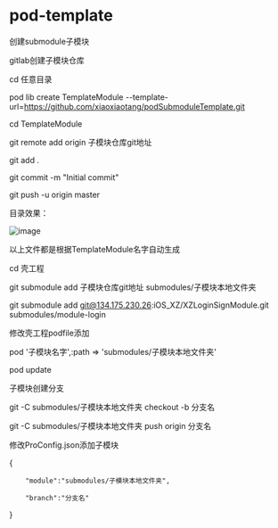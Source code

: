 pod-template
============

创建submodule子模块

gitlab创建子模块仓库

cd 任意目录

pod lib create TemplateModule --template-url=https://github.com/xiaoxiaotang/podSubmoduleTemplate.git

cd TemplateModule

git remote add origin 子模块仓库git地址

git add .

git commit -m "Initial commit"

git push -u origin master

目录效果：

![image](https://github.com/xiaoxiaotang/podSubmoduleTemplate/blob/master/template.png)

以上文件都是根据TemplateModule名字自动生成

cd 壳工程

git submodule add  子模块仓库git地址 submodules/子模块本地文件夹

git submodule add git@134.175.230.26:iOS_XZ/XZLoginSignModule.git submodules/module-login

修改壳工程podfile添加

pod '子模块名字',:path => 'submodules/子模块本地文件夹'

pod update

子模块创建分支

git -C submodules/子模块本地文件夹 checkout -b 分支名

git -C submodules/子模块本地文件夹 push origin 分支名

修改ProConfig.json添加子模块

{

        "module":"submodules/子模块本地文件夹",
        
        "branch":"分支名"
        
}

